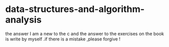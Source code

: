 # data-structures-and-algorithm-analysis
the  answer
I am a new to the c and the answer to the exercises on the book is write by myself .if there is a mistake ,please forgive ! 
